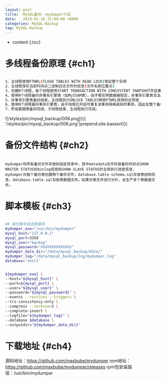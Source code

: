 ```yaml
---
layout: post
title:  MySQL备份--mydumper介绍
date:   2019-01-16 15:00:00 +0800
categories: MySQL-Backup
tag: MySQL-Backup
---
```


* content
{:toc}



多线程备份原理                  {#ch1}
====================================
```bash

1、主线程使用FTWRL(FLUSH TABLES WITH READ LOCK)锁定整个实例
2、主线程保存当前时间点二进制日志文件的信息(文件名和位置点)
3、创建N个线程，每个线程使用START TRANSACTION WITH CONSISTENT SNAPSHOT开启事务，由于整实例数据被锁定，新线程获得和主线程一样的ReadView。
4、使用N个线程备份非事务引擎表（如MyISAM表），由于整实例数据被锁定，非事务引擎表无法被更新，能获得多表数据一致性。
5、非事务引擎表备份结束，主线程执行UNLOCK TABLES释放FTWRL获得的全局锁
6、使用N个线程备份事务引擎表，由于线程已开启可重复读事务隔离级别的事务，因此在整个备份区间对事务引擎表获得多表数据一致性。
7、所有数据表备份完成，子线程结束，主线程执行完成。

```
![/styles/pic/mysql_backup/006.png]({{ '/styles/pic/mysql_backup/006.png'|prepend:site.baseurl}})

备份文件结构                  {#ch2}
====================================
```

mydumper将所有备份文件存放到指定目录中，其中metadata文件存放备份时间点SHOW MASTER STATUS的binlog信息和SHOW SLAVE STATUS的主库执行进度信息。
mydumper对每个备份表创建两个备份文件，database.table-schema.sql存放表结构信息，database.table.sql存放表数据文件。如果对表文件进行分片，会生产多个表数据文件。

```

脚本模板                  {#ch3}
====================================
```bash

## 备份脚本指定数据库
mydumper_exe="/usr/bin/mydumper"
mysql_host="127.0.0.1"
mysql_port=3358
mysql_user="backup"
mysql_password="XXXXXXXXXXXXXX"
mydumper_data_dir="/data/mysql_backup/data/"
mydumper_log="/data/mysql_backup/log/mydumper.log"
database='test1'


${mydumper_exe} \
--host="${mysql_host}" \
--port=${mysql_port} \
--user="${mysql_user}" \
--password="${mysql_password}" \
--events --routines --triggers \
--trx-consistency-only \
--compress --verbose=3 \
--complete-insert \
--logfile="${mydumper_log}" \
--database $database \
--outputdir="${mydumper_data_dir}"

```


下载地址                  {#ch4}
====================================
源码地址：https://github.com/maxbube/mydumper
rpm地址：https://github.com/maxbube/mydumper/releases
rpm包安装路径：/usr/bin/mydumper